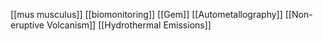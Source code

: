 [[mus musculus]]
[[biomonitoring]]
[[Gem]]
[[Autometallography]]
[[Non-eruptive Volcanism]]
[[Hydrothermal Emissions]]
